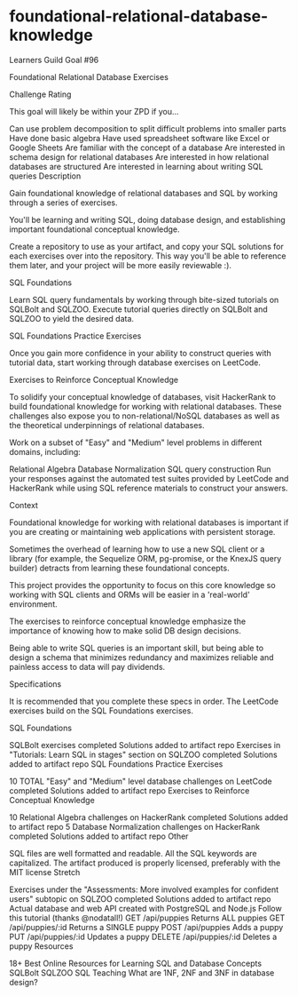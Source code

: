 # foundational-relational-database-knowledge
Learners Guild Goal #96

Foundational Relational Database Exercises

Challenge Rating

This goal will likely be within your ZPD if you...

Can use problem decomposition to split difficult problems into smaller parts
Have done basic algebra
Have used spreadsheet software like Excel or Google Sheets
Are familiar with the concept of a database
Are interested in schema design for relational databases
Are interested in how relational databases are structured
Are interested in learning about writing SQL queries
Description

Gain foundational knowledge of relational databases and SQL by working through a series of exercises.

You'll be learning and writing SQL, doing database design, and establishing important foundational conceptual knowledge.

Create a repository to use as your artifact, and copy your SQL solutions for each exercises over into the repository. This way you'll be able to reference them later, and your project will be more easily reviewable :).

SQL Foundations

Learn SQL query fundamentals by working through bite-sized tutorials on SQLBolt and SQLZOO. Execute tutorial queries directly on SQLBolt and SQLZOO to yield the desired data.

SQL Foundations Practice Exercises

Once you gain more confidence in your ability to construct queries with tutorial data, start working through database exercises on LeetCode.

Exercises to Reinforce Conceptual Knowledge

To solidify your conceptual knowledge of databases, visit HackerRank to build foundational knowledge for working with relational databases. These challenges also expose you to non-relational/NoSQL databases as well as the theoretical underpinnings of relational databases.

Work on a subset of "Easy" and "Medium" level problems in different domains, including:

Relational Algebra
Database Normalization
SQL query construction
Run your responses against the automated test suites provided by LeetCode and HackerRank while using SQL reference materials to construct your answers.

Context

Foundational knowledge for working with relational databases is important if you are creating or maintaining web applications with persistent storage.

Sometimes the overhead of learning how to use a new SQL client or a library (for example, the Sequelize ORM, pg-promise, or the KnexJS query builder) detracts from learning these foundational concepts.

This project provides the opportunity to focus on this core knowledge so working with SQL clients and ORMs will be easier in a 'real-world' environment.

The exercises to reinforce conceptual knowledge emphasize the importance of knowing how to make solid DB design decisions.

Being able to write SQL queries is an important skill, but being able to design a schema that minimizes redundancy and maximizes reliable and painless access to data will pay dividends.

Specifications

It is recommended that you complete these specs in order. The LeetCode exercises build on the SQL Foundations exercises.

SQL Foundations

 SQLBolt exercises completed
 Solutions added to artifact repo
 Exercises in "Tutorials: Learn SQL in stages" section on SQLZOO completed
 Solutions added to artifact repo
SQL Foundations Practice Exercises

 10 TOTAL "Easy" and "Medium" level database challenges on LeetCode completed
 Solutions added to artifact repo
Exercises to Reinforce Conceptual Knowledge

 10 Relational Algebra challenges on HackerRank completed
 Solutions added to artifact repo
 5 Database Normalization challenges on HackerRank completed
 Solutions added to artifact repo
Other

 SQL files are well formatted and readable.
 All the SQL keywords are capitalized.
 The artifact produced is properly licensed, preferably with the MIT license
Stretch

 Exercises under the "Assessments: More involved examples for confident users" subtopic on SQLZOO completed
 Solutions added to artifact repo
 Actual database and web API created with PostgreSQL and Node.js
 Follow this tutorial (thanks @nodatall!)
 GET /api/puppies Returns ALL puppies
 GET /api/puppies/:id Returns a SINGLE puppy
 POST /api/puppies Adds a puppy
 PUT /api/puppies/:id Updates a puppy
 DELETE /api/puppies/:id Deletes a puppy
Resources

18+ Best Online Resources for Learning SQL and Database Concepts
SQLBolt
SQLZOO
SQL Teaching
What are 1NF, 2NF and 3NF in database design?
